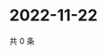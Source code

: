 # 2022-11-22

共 0 条

<!-- BEGIN WEIBO -->
<!-- 最后更新时间 Tue Nov 22 2022 18:17:37 GMT+0800 (China Standard Time) -->

<!-- END WEIBO -->
